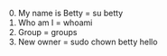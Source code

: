 0. My name is Betty = su betty
1. Who am I = whoami
2. Group = groups
3. New owner = sudo chown betty hello